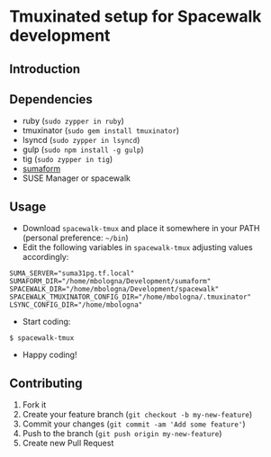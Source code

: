 # Tmuxinated setup for Spacewalk development

## Introduction

## Dependencies

* ruby (`sudo zypper in ruby`)
* tmuxinator (`sudo gem install tmuxinator`)
* lsyncd (`sudo zypper in lsyncd`)
* gulp (`sudo npm install -g gulp`)
* tig (`sudo zypper in tig`)
* [sumaform](https://github.com/moio/sumaform)
* SUSE Manager or spacewalk

## Usage

* Download `spacewalk-tmux` and place it somewhere in your PATH (personal preference: `~/bin`)
* Edit the following variables in `spacewalk-tmux` adjusting values accordingly:

```
SUMA_SERVER="suma31pg.tf.local"
SUMAFORM_DIR="/home/mbologna/Development/sumaform"
SPACEWALK_DIR="/home/mbologna/Development/spacewalk"
SPACEWALK_TMUXINATOR_CONFIG_DIR="/home/mbologna/.tmuxinator"
LSYNC_CONFIG_DIR="/home/mbologna"
```

* Start coding:

```$ spacewalk-tmux```

* Happy coding!

## Contributing

1. Fork it
2. Create your feature branch (`git checkout -b my-new-feature`)
3. Commit your changes (`git commit -am 'Add some feature'`)
4. Push to the branch (`git push origin my-new-feature`)
5. Create new Pull Request
